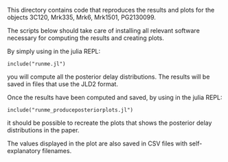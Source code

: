 This directory contains code that reproduces the results and plots for the objects 3C120, Mrk335, Mrk6, Mrk1501, PG2130099.


The scripts below should take care of installing all relevant software necessary for computing the results and creating plots.


By simply using in the julia REPL:
```
include("runme.jl")
```
you will compute all the posterior delay distributions. 
The results will be saved in files that use the JLD2 format.


Once the results have been computed and saved, by using in the julia REPL:
```
include("runme_produceposteriorplots.jl")
```
it should be possible to recreate the plots that shows the posterior delay distributions in the paper.

The values displayed in the plot are also saved in CSV files with self-explanatory filenames.


